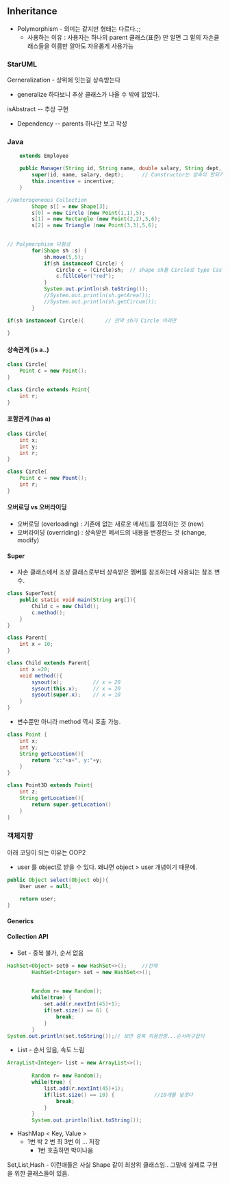 ## Inheritance

- Polymorphism - 의미는 같지만 형태는 다르다.;;
  - 사용하는 이유 : 사용자는 하나의 parent 클래스(표준) 만 알면 그 밑의 자손클래스들을 이름만 알아도 자유롭게 사용가능

### StarUML

Gerneralization - 상위에 잇는걸 상속받는다

- generalize 하다보니 추상 클래스가 나올 수 밖에 없었다.

isAbstract -- 추상 구현

- Dependency  -- parents 하나만 보고 작성





### Java

``` java
	extends Employee

	public Manager(String id, String name, double salary, String dept, double incentive) {
		super(id, name, salary, dept);		// Constructor는 상속이 안되기 때문에 선언
		this.incentive = incentive;
	}

//Heterogeneous Collection
		Shape s[] = new Shape[3];
		s[0] = new Circle (new Point(1,1),5);
		s[1] = new Rectangle (new Point(2,2),5,6);
		s[2] = new Triangle (new Point(3,3),5,6);
		

// Polymorphism 다형성
		for(Shape sh :s) {
			sh.move(5,5);
			if(sh instanceof Circle) {
				Circle c = (Circle)sh;	// shape sh를 Circle로 type Casting
				c.fillColor("red");
			}
			System.out.println(sh.toString());
			//System.out.println(sh.getArea());
			//System.out.println(sh.getCircum());
		}

```

``` java
if(sh instanceof Circle){		// 만약 sh가 Circle 이라면 
    
}
```

 #### 상속관계 (is a..)

``` java
class Circle{
    Point c = new Point();
}

class Circle extends Point{
    int r;
}
```



#### 포함관계 (has a)

``` java
class Circle{
    int x;
    int y;
    int r;
}

class Circle{
    Point c = new Pount();
    int r;
}
```

#### 오버로딩 vs 오버라이딩

- 오버로딩 (overloading) : 기존에 없는 새로운 메서드를 정의하는 것 (new)
- 오버라이딩 (overriding) : 상속받은 메서드의 내용을 변경한느 것 (change, modify)



#### Super

- 자손 클래스에서 조상 클래스로부터 상속받은 멤버를 참조하는데 사용되는 참조 변수.

``` java
class SuperTest{
    public static void main(String arg[]){
        Child c = new Child();
        c.method();
    }
}

class Parent{
    int x = 10;
}

class Child extends Parent{
    int x =20;
    void method(){
        sysout(x);			// x = 20
        sysout(this.x);		// x = 20
        sysout(super.x);	// x = 10
    }
}
```

- 변수뿐만 아니라 method 역시 호출 가능.

``` java
class Point {
    int x;
    int y;
    String getLocation(){
        return "x:"+x+", y:"+y;
    }
}

class Point3D extends Point{
    int z;
    String getLocation(){
        return super.getLocation()
    }
}
```

### 객체지향 

아래 코딩이 되는 이유는 OOP2

- user 를 object로  받을 수 있다.  왜냐면 object > user 개념이기 때문에.

``` java
public Object select(Object obj){
    User user = null;
    
    return user;
}
```



#### Generics







#### Collection API

- Set -  중복 불가,  순서 없음

``` java
HashSet<Object> set0 = new HashSet<>();		//전체
		HashSet<Integer> set = new HashSet<>();
	
		
		Random r= new Random();
		while(true) {
			set.add(r.nextInt(45)+1);
			if(set.size() == 6) {
				break;
			}
		}
System.out.println(set.toString());// 보면 중복 허용안함...순서마구잡이
```



- List  - 순서 있음, 속도 느림

``` java
ArrayList<Integer> list = new ArrayList<>();
		
		Random r= new Random();
		while(true) {
			list.add(r.nextInt(45)+1);
			if(list.size() == 10) {				//10개를 넣겟다 
				break;
			}
		}
		System.out.println(list.toString());	
```



- HashMap < Key, Value >  
  - 1번 박 2 번 최 3번 이 ... 저장
    - 1번 호출하면 박이나옴

Set,List,Hash - 이런애들은 사실 Shape 같이 최상위 클래스임.. 그밑에 실제로 구현을 위한 클래스들이 있음.